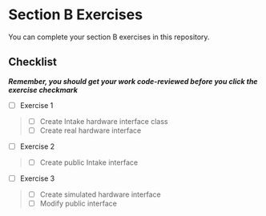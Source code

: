 # Section B Exercises
You can complete your section B exercises in this repository.

## Checklist
***Remember, you should get your work code-reviewed before you click the exercise checkmark***
* [ ] Exercise 1
> * [ ] Create Intake hardware interface class
> * [ ] Create real hardware interface
* [ ] Exercise 2
> * [ ] Create public Intake interface
* [ ] Exercise 3
> * [ ] Create simulated hardware interface
> * [ ] Modify public interface
